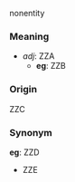 nonentity
### Meaning
+ _adj_: ZZA
    + __eg__: ZZB

### Origin

ZZC

### Synonym

__eg__: ZZD

+ ZZE


